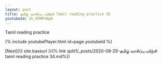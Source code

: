 ```yaml
---
layout: post
title: தமிழ் வாசிப்பு பயிற்சி Tamil reading practice 35
youtubeId: Ik_9TMPzKp0
---
```

 
 
Tamil reading practice
 
 
 
 
 


{% include youtubePlayer.html id=page.youtubeId %}
 
[Next]({{ site.baseurl }}{% link  split1/_posts/2020-08-29-தமிழ் வாசிப்பு பயிற்சி tamil reading practice 34.md%})
 
